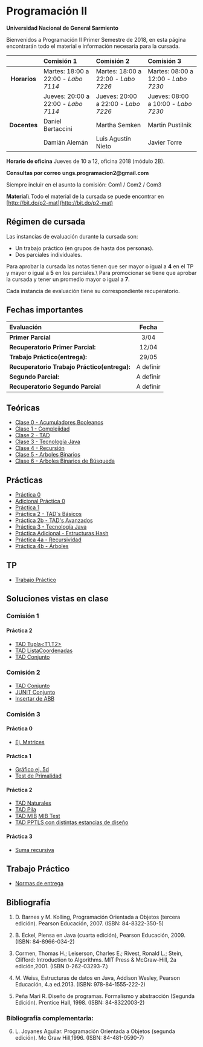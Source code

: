 # Programación II 

**Universidad Nacional de General Sarmiento**

Bienvenidos a Programación II Primer Semestre de 2018, en esta página encontrarán todo el material e información necesaria para la cursada.


|            | Comisión 1             | Comisión 2              | Comisión 3              |
|  :---:     |    :---               |    :---                |    :---                |
| **Horarios**   |  Martes: 18:00 a 22:00 - _Labo 7114_ | Martes: 18:00 a 22:00 - _Labo 7226_  | Martes: 08:00 a 12:00 - _Labo 7230_  |
|            |  Jueves: 20:00 a 22:00 - _Labo 7114_     | Jueves: 20:00 a 22:00 - _Labo 7226_  | Jueves: 08:00 a 10:00 - _Labo 7230_ |
| **Docentes**   |   Daniel Bertaccini    | Martha Semken           |  Martin Pustilnik       |
|            |   Damián Alemán        | Luis Agustín Nieto      |  Javier Torre           |

**Horario de oficina**
Jueves de 10 a 12, oficina 2018 (módulo 2B).

**Consultas por correo**
__ungs.programacion2@gmail.com__

Siempre incluir en el asunto la comisión: Com1 / Com2 / Com3

**Material**\\
Todo el material de la cursada se puede encontrar en [http://bit.do/p2-mat](http://bit.do/p2-mat)

## Régimen de cursada

Las instancias de evaluación durante la cursada son:

* Un trabajo práctico (en grupos de hasta dos personas).
* Dos parciales individuales.

Para aprobar la cursada las notas tienen que ser mayor o igual a **4** en el TP y mayor o igual a **5** en los parciales.\\
Para promocionar se tiene que aprobar la cursada y tener un promedio mayor o igual a **7**.

Cada instancia de evaluación tiene su correspondiente recuperatorio.

## Fechas importantes

|  Evaluación           |   Fecha     |
|  :---                   |    :---:        |
|**Primer Parcial**       |     3/04   |
|**Recuperatorio Primer Parcial:**    |     12/04       |
|**Trabajo Práctico(entrega):**    |     29/05   |
|**Recuperatorio Trabajo Práctico(entrega):**  |     A definir   |
|**Segundo Parcial:**     |     A definir   |
|**Recuperatorio Segundo Parcial**    |     A definir   |



## Teóricas
- [Clase 0 - Acumuladores Booleanos](../teoricas/Clase%2000%20Acumuladores%20Booleanos%2020150301.pdf)
- [Clase 1 - Complejidad](../teoricas/Clase%2001%20Complejidad%2020150101.pdf)
- [Clase 2 - TAD](../teoricas/Clase%2002%20TAD%2020170201.pdf)
- [Clase 3 - Tecnología Java](../teoricas/Clase%2003%20Tecnologia%20java%2020170101.pdf)
- [Clase 4 - Recursión](../teoricas/Clase%2004a%20Recursion%2020160301.pdf)
- [Clase 5 - Arboles Binarios](../teoricas/Clase%2004b%20AB%2020160801.pdf)
- [Clase 6 - Arboles Binarios de Búsqueda](../teoricas/Clase%2004c%20ABB%2020160301.pdf)


## Prácticas
- [Práctica 0](../practicas/Practica%2000%2020170419.pdf)
- [Adicional Práctica 0](../practicas/Practica%2000%2020170419.pdf)
- [Práctica 1](../practicas//Practica%2001%2020170403.pdf)
- [Práctica 2 - TAD's Básicos](../practicas/Practica%2002a%20TAD%20Basicos%2020170123.pdf)
- [Práctica 2b - TAD's Avanzados](../practicas/Practica%2002b%20TAD%20Avanzados%2020170123.pdf)
- [Práctica 3 - Tecnología Java](../practicas/Practica%2003%20Tecnologias%2020170101.pdf)
- [Práctica Adicional - Estructuras Hash](../practicas/tecjava)
- [Práctica 4a - Recursividad](../practicas/Practica%2004a%20Recursion%2020170101.pdf)
- [Práctica 4b - Árboles](../practicas/Practica%2004bc%20Arboles%2020160202.pdf)

## TP
- [Trabajo Práctico](../tp/TP1%20C1%202018.pdf)



## Soluciones vistas en clase
### Comisión 1

#### Práctica 2
- [TAD Tupla<T1,T2>](../codigo/Tupla.java)
- [TAD ListaCoordenadas](../codigo/ListaCoordenadas.java)
- [TAD Conjunto](../codigo/Conjunto.java)


### Comisión 2
- [TAD Conjunto](../codigo/conjunto1.java)
- [JUNIT Conjunto](../codigo/testConj1.java)
- [Insertar de ABB](../codigo/ArbolBB_.java)

### Comisión 3
#### Práctica 0
- [Ej. Matrices](../codigo/matPrac0.java)
#### Práctica 1
- [Gráfico ej. 5d](../codigo/practica1-5d.xlsx) 
- [Test de Primalidad](../codigo/esPrimo3.txt)
#### Práctica 2
- [TAD Naturales](../codigo/nat.java)
- [TAD Pila](../codigo/Pila.txt)
- [TAD MIB](../codigo/MIB.java) [MIB Test](../codigo/TestMIB.java)
- [TAD PPTLS con distintas estancias de diseño](../codigo/PPTLSv2.pdf)
#### Práctica 3
- [Suma recursiva](../codigo/recur%20ej1.txt)   
  
## Trabajo Práctico
- [Normas de entrega](../tp/entregas) 


## Bibliografía

1. D. Barnes y M. Kolling, Programación Orientada a Objetos (tercera edición). Pearson Educación, 2007. (ISBN: 84-8322-350-5)

2. B. Eckel, Piensa en Java (cuarta edición), Pearson Educación, 2009.(ISBN: 84-8966-034-2)

3. Cormen, Thomas H.; Leiserson, Charles E.; Rivest, Ronald L.; Stein, Clifford: Introduction to Algorithms. MIT Press & McGraw-Hill, 2a edición,2001. (ISBN 0-262-03293-7.) 

4. M. Weiss, Estructuras de datos en Java, Addison Wesley, Pearson Educación, 4.a ed.2013. (ISBN: 978-84-1555-222-2)

5. Peña Mari R. Diseño de programas. Formalismo y abstracción (Segunda Edición). Prentice Hall, 1998. (ISBN: 84-8322003-2)

### Bibliografía complementaria:
6. L. Joyanes Aguilar. Programación Orientada a Objetos (segunda edición). Mc Graw Hill,1996. (ISBN: 84-481-0590-7)


